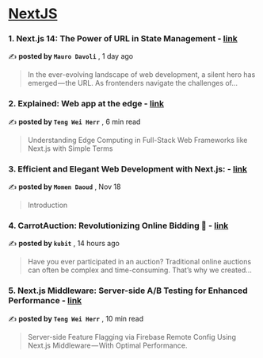 
<h1><a href=https://medium.com/tag/nextjs/recommended target="_blank" rel="noopener noreferrer">NextJS</a></h1>
<h3>1. Next.js 14: The Power of URL in State Management - <a href=https://medium.com/gogrow/next-js-14-the-power-of-url-in-state-management-7d38a4e34ca8?source=tag_recommended_feed---------0-84----------nextjs----------33105e5e_eec4_4c00_9cb3_b2f172b9c5e4------- target="_blank" rel="noopener noreferrer">link</a></h3>

✍️ **posted by `Mauro Davoli`** <date> , 1 day ago</date>

<blockquote>In the ever-evolving landscape of web development, a silent hero has emerged — the URL. As frontenders navigate the challenges of…</blockquote>

<h3>2. Explained: Web app at the edge - <a href=https://medium.com/gitconnected/explained-web-app-at-the-edge-fb391985a0a5?source=tag_recommended_feed---------1-107----------nextjs----------33105e5e_eec4_4c00_9cb3_b2f172b9c5e4------- target="_blank" rel="noopener noreferrer">link</a></h3>

✍️ **posted by `Teng Wei Herr`** <date> , 6 min read</date>

<blockquote>Understanding Edge Computing in Full-Stack Web Frameworks like Next.js with Simple Terms</blockquote>

<h3>3. Efficient and Elegant Web Development with Next.js: - <a href=https://medium.com/@momendaoud/efficient-and-elegant-web-development-with-next-js-6087b3fd86e1?source=tag_recommended_feed---------2-85----------nextjs----------33105e5e_eec4_4c00_9cb3_b2f172b9c5e4------- target="_blank" rel="noopener noreferrer">link</a></h3>

✍️ **posted by `Momen Daoud`** <date> , Nov 18</date>

<blockquote>Introduction</blockquote>

<h3>4. CarrotAuction: Revolutionizing Online Bidding 🥕 - <a href=https://medium.com/@datakubit2/carrotauction-revolutionizing-online-bidding-9a66c52f5419?source=tag_recommended_feed---------3-84----------nextjs----------33105e5e_eec4_4c00_9cb3_b2f172b9c5e4------- target="_blank" rel="noopener noreferrer">link</a></h3>

✍️ **posted by `kubit`** <date> , 14 hours ago</date>

<blockquote>Have you ever participated in an auction? Traditional online auctions can often be complex and time-consuming. That’s why we created…</blockquote>

<h3>5. Next.js Middleware: Server-side A/B Testing for Enhanced Performance - <a href=https://medium.com/gitconnected/next-js-middleware-server-side-a-b-testing-for-enhanced-performance-f13ed0aa0b40?source=tag_recommended_feed---------4-107----------nextjs----------33105e5e_eec4_4c00_9cb3_b2f172b9c5e4------- target="_blank" rel="noopener noreferrer">link</a></h3>

✍️ **posted by `Teng Wei Herr`** <date> , 10 min read</date>

<blockquote>Server-side Feature Flagging via Firebase Remote Config Using Next.js Middleware — With Optimal Performance.</blockquote>

